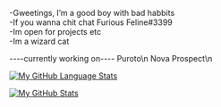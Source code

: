 -Gweetings, I’m a good boy with bad habbits \
-If you wanna chit chat Furious Feline#3399 \
-Im open for projects etc\
-Im a wizard cat

----currently working on----
Puroto\n
Nova Prospect\n



 [![My GitHub Language Stats](https://github-readme-stats.vercel.app/api/top-langs/?username=FissionFeline&langs_count=5&theme=tokyonight)]()


[![My GitHub Stats](https://github-readme-stats.vercel.app/api/?username=FissionFeline&count_private=true&theme=tokyonight&showicons=true)]()















<!---
FissionFeline/FissionFeline is a ✨ special ✨ repository because its `README.md` (this file) appears on your GitHub profile.
You can click the Preview link to take a look at your changes.
--->
